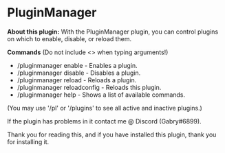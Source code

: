 # PluginManager

**About this plugin:**
With the PluginManager plugin, you can control plugins on which to enable, disable, or reload them.

**Commands**
(Do not include <> when typing arguments!)
- /pluginmanager enable <plugin> - Enables a plugin.
- /pluginmanager disable <plugin> - Disables a plugin.
- /pluginmanager reload <plugin> - Reloads a plugin.
- /pluginmanager reloadconfig - Reloads this plugin.
- /pluginmanager help - Shows a list of available commands.

(You may use '/pl' or '/plugins' to see all active and inactive plugins.)

If the plugin has problems in it contact me @ Discord (Gabry#6899).

Thank you for reading this, and if you have installed this plugin, thank you for installing it.
